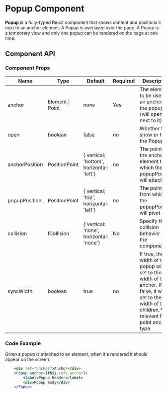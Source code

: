 # Popup Component

**Popup** is a fully-typed React component that shows content and positions it next to an anchor element. A Popup is overlayed over the page. A Popup is a temporary view and only one popup can be rendered on the page at one time.

## Component API

### Component Props

| Name | Type | Default | Required | Description |
| -- | -- | -- | -- | -- |
| anchor | Element \| Point | none | Yes | The element to be used as an anchor for the popup (will open next to it). |
| open | boolean | false | no | Whether to show or hide the Popup |
| anchorPosition | PositionPoint | { vertical: 'bottom', horizontal: 'left'} | no | The point on the anchor element to which the popupPosition will attach to |
| popupPosition | PositionPoint | { vertical: 'top', horizontal: 'left'} | no | The point from which the popupPosition will pivot |
| collision | ICollision| {'vertical: 'none', horizontal: 'none'} | No | Specify the collision behavior of the component |
| syncWidth	| boolean |	true | no | If true, the width of the popup will be set to the width of the anchor. If false, it will be set to the width of the children.* Not relevant for a point anchor type.|

### Code Example

Given a popup is attached to an element, when it's rendered it should appear on the screen.

```jsx
    <div ref="anchor">Anchor</div>
    <Popup anchor={this.refs.anchor}>
        <label>Popup Header</label>
        <div>Popup Body</div>
    </Popup>
   ```
